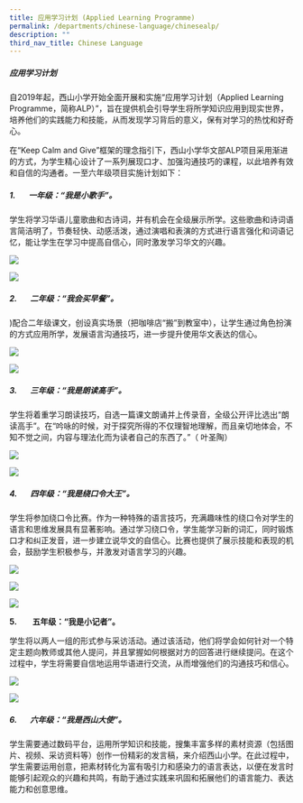 ```yaml
---
title: 应用学习计划 (Applied Learning Programme)
permalink: /departments/chinese-language/chinesealp/
description: ""
third_nav_title: Chinese Language
---
```

##### **应用学习计划**
        
自2019年起，西山小学开始全面开展和实施“应用学习计划（Applied Learning Programme，简称ALP）”，旨在提供机会引导学生将所学知识应用到现实世界，培养他们的实践能力和技能，从而发现学习背后的意义，保有对学习的热忱和好奇心。

在“Keep Calm and Give”框架的理念指引下，西山小学华文部ALP项目采用渐进的方式，为学生精心设计了一系列展现口才、加强沟通技巧的课程，以此培养有效和自信的沟通者。一至六年级项目实施计划如下：

##### **1.**       **一年级：“我是小歌手”。**


学生将学习华语儿童歌曲和古诗词，并有机会在全级展示所学。这些歌曲和诗词语言简洁明了，节奏轻快、动感活泼，通过演唱和表演的方式进行语言强化和词语记忆，能让学生在学习中提高自信心，同时激发学习华文的兴趣。

![](/images/clalp1.jpg)

![](/images/clalp2.jpg)
       
##### **2.**       **二年级：“我会买早餐”。**
##### 
)配合二年级课文，创设真实场景（把咖啡店“搬”到教室中），让学生通过角色扮演的方式应用所学，发展语言沟通技巧，进一步提升使用华文表达的信心。

![](/images/clalp3.jpg)

![](/images/clalp4.jpg)

##### **3.**       **三年级：“我是朗读高手”。**

学生将着重学习朗读技巧，自选一篇课文朗诵并上传录音，全级公开评比选出“朗读高手”。在“吟咏的时候，对于探究所得的不仅理智地理解，而且亲切地体会，不知不觉之间，内容与理法化而为读者自己的东西了。”（ 叶圣陶）

![](/images/clalp5.jpg)

![](/images/clalp6.jpg)

##### **4.**       **四年级：“我是绕口令大王”。**

学生将参加绕口令比赛。作为一种特殊的语言技巧，充满趣味性的绕口令对学生的语言和思维发展具有显著影响。通过学习绕口令，学生能学习新的词汇，同时锻炼口才和纠正发音，进一步建立说华文的自信心。比赛也提供了展示技能和表现的机会，鼓励学生积极参与，并激发对语言学习的兴趣。

![](/images/whatsapp%20image%2006192.jpeg)

![](/images/whatsapp%20image%200619%20.jpeg)

![](/images/clalp7.jpg)

**5.**       **五年级：“我是小记者”。**

学生将以两人一组的形式参与采访活动。通过该活动，他们将学会如何针对一个特定主题向教师或其他人提问，并且掌握如何根据对方的回答进行继续提问。在这个过程中，学生将需要自信地运用华语进行交流，从而增强他们的沟通技巧和信心。

![](/images/clalp8.jpg)

![](/images/clalp9jpg.jpg)
        
##### **6.**       **六年级：“我是西山大使”。**

学生需要通过数码平台，运用所学知识和技能，搜集丰富多样的素材资源（包括图片、视频、采访资料等）创作一份精彩的发言稿，来介绍西山小学。在此过程中，学生需要运用创意，把素材转化为富有吸引力和感染力的语言表达，以便在发言时能够引起观众的兴趣和共鸣，有助于通过实践来巩固和拓展他们的语言能力、表达能力和创意思维。